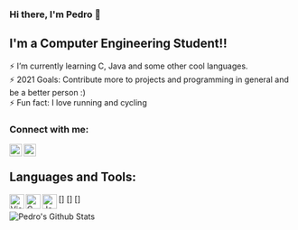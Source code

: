 ### Hi there, I'm Pedro 👋

## I'm a Computer Engineering Student!!
⚡ I’m currently learning C, Java and some other cool languages.<br />
⚡ 2021 Goals: Contribute more to projects and programming in general and be a better person :)<br />
⚡ Fun fact: I love running and cycling<br />

### Connect with me:
[<img align="left" alt="" width="22px" src="https://image.flaticon.com/icons/png/512/174/174857.png"/>][linkedin]
[<img align="left" alt="" width="22px" src="https://image.flaticon.com/icons/png/512/2111/2111463.png"/>][instagram]

<br />

## Languages and Tools:
[<img align="left" alt="Visual Studio Code" width="26px" src="https://img.icons8.com/color/50/000000/visual-studio-code-2019.png"/>]
[<img align="left" alt="C" width="26px" src="https://img.icons8.com/color/48/000000/c-programming.png"/>]
[<img align="left" alt="Java" width="26px" src="https://cdn.icon-icons.com/icons2/195/PNG/256/Java_23404.png"/>]
<!---[<img align="left" alt="Notion" width="26px" src="https://img.icons8.com/nolan/64/notion.png"/>]--->

<img align="left" alt="Pedro's Github Stats" src="https://github-readme-stats.vercel.app/api?username=pninci13&show_icons=true&hide_border=true"/>

<br />
<br />

[linkedin]:https://www.linkedin.com/in/pedroninci
[instagram]:https://www.instagram.com/pedroninci_

